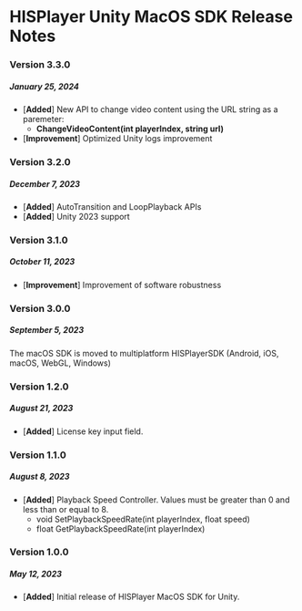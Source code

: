 # HISPlayer Unity MacOS SDK Release Notes

### Version 3.3.0
##### January 25, 2024
- [**Added**] New API to change video content using the URL string as a paremeter:
    - **ChangeVideoContent(int playerIndex, string url)**
- [**Improvement**] Optimized Unity logs improvement

### Version 3.2.0
##### December 7, 2023
- [**Added**] AutoTransition and LoopPlayback APIs
- [**Added**] Unity 2023 support

### Version 3.1.0
##### October 11, 2023
- [**Improvement**] Improvement of software robustness

### Version 3.0.0
##### September 5, 2023
The macOS SDK is moved to multiplatform HISPlayerSDK (Android, iOS, macOS, WebGL, Windows)

### Version 1.2.0
##### August 21, 2023
- [**Added**] License key input field.

### Version 1.1.0
##### August 8, 2023
- [**Added**] Playback Speed Controller. Values must be greater than 0 and less than or equal to 8.
    - void SetPlaybackSpeedRate(int playerIndex, float speed)
    - float GetPlaybackSpeedRate(int playerIndex)

### Version 1.0.0
##### May 12, 2023
- [**Added**] Initial release of HISPlayer MacOS SDK for Unity.
